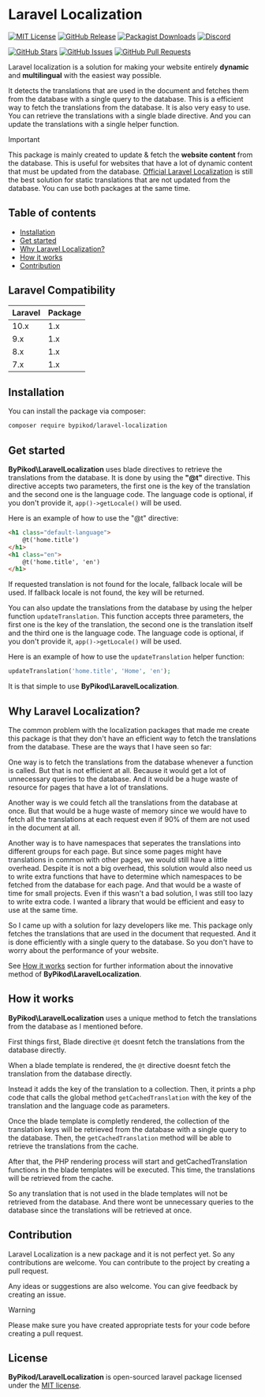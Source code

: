 # Laravel Localization

[![MIT License](https://img.shields.io/badge/license-MIT-blue.svg)](https://opensource.org/licenses/MIT)
[![GitHub Release](https://img.shields.io/github/release/ByPikod/laravel-localization.svg?style=flat)](https://github.com/ByPikod/laravel-localization/releases)
[![Packagist Downloads](https://img.shields.io/packagist/dt/ByPikod/laravel-localization.svg?style=flat)](https://packagist.org/packages/ByPikod/laravel-localization)
[![Discord](https://img.shields.io/discord/748913297042046997?label=discord&logo=discord&style=social)](https://www.yahyabatulu.com/discord)

[![GitHub Stars](https://img.shields.io/github/stars/ByPikod/laravel-localization.svg?style=flat)](https://github.com/ByPikod/laravel-localization/stargazers)
[![GitHub Issues](https://img.shields.io/github/issues/ByPikod/laravel-localization.svg?style=flat)](https://github.com/ByPikod/laravel-localization/issues)
[![GitHub Pull Requests](https://img.shields.io/github/issues-pr/ByPikod/laravel-localization.svg?style=flat)](https://github.com/ByPikod/laravel-localization/pulls)

Laravel localization is a solution for making your website entirely **dynamic** and **multilingual** with the easiest way possible.

It detects the translations that are used in the document and fetches them from the database with a single query to the database. This is a efficient way to fetch the translations from the database. It is also very easy to use. You can retrieve the translations with a single blade directive. And you can update the translations with a single helper function.

> [!IMPORTANT]
> This package is mainly created to update & fetch the **website content** from the database. This is useful for websites that have a lot of dynamic content that must be updated from the database. [Official Laravel Localization](https://laravel.com/docs/10.x/localization) is still the best solution for static translations that are not updated from the database. You can use both packages at the same time.

## Table of contents

* [Installation](#installation)
* [Get started](#get-started)
* [Why Laravel Localization?](#why-laravel-localization)
* [How it works](#how-it-works)
* [Contribution](#contribution)

## Laravel Compatibility

| Laravel | Package
|---------|----------
| 10.x    | 1.x
| 9.x     | 1.x
| 8.x     | 1.x
| 7.x     | 1.x

## Installation

You can install the package via composer:

```bash
composer require bypikod/laravel-localization
```

## Get started

**ByPikod\LaravelLocalization** uses blade directives to retrieve the translations from the database. It is done by using the **"@t"** directive. This directive accepts two parameters, the first one is the key of the translation and the second one is the language code. The language code is optional, if you don't provide it, `app()->getLocale()` will be used.

Here is an example of how to use the "@t" directive:

```html
<h1 class="default-language">
    @t('home.title')
</h1>
<h1 class="en">
    @t('home.title', 'en')
</h1>
```

If requested translation is not found for the locale, fallback locale will be used. If fallback locale is not found, the key will be returned.

You can also update the translations from the database by using the helper function `updateTranslation`. This function accepts three parameters, the first one is the key of the translation, the second one is the translation itself and the third one is the language code. The language code is optional, if you don't provide it, `app()->getLocale()` will be used.

Here is an example of how to use the `updateTranslation` helper function:

```php
updateTranslation('home.title', 'Home', 'en');
```

It is that simple to use **ByPikod\LaravelLocalization**.

## Why Laravel Localization?

The common problem with the localization packages that made me create this package is that they don't have an efficient way to fetch the translations from the database. These are the ways that I have seen so far:

One way is to fetch the translations from the database whenever a function is called. But that is not efficient at all. Because it would get a lot of unnecessary queries to the database. And it would be a huge waste of resource for pages that have a lot of translations.

Another way is we could fetch all the translations from the database at once. But that would be a huge waste of memory since we would have to fetch all the translations at each request even if 90% of them are not used in the document at all.

Another way is to have namespaces that seperates the translations into different groups for each page. But since some pages might have translations in common with other pages, we would still have a little overhead. Despite it is not a big overhead, this solution would also need us to write extra functions that have to determine which namespaces to be fetched from the database for each page. And that would be a waste of time for small projects. Even if this wasn't a bad solution, I was still too lazy to write extra code. I wanted a library that would be efficient and easy to use at the same time.

So I came up with a solution for lazy developers like me. This package only fetches the translations that are used in the document that requested. And it is done efficiently with a single query to the database. So you don't have to worry about the performance of your website.

See [How it works](#how-it-works) section for further information about the innovative method of **ByPikod\LaravelLocalization**.

## How it works

**ByPikod\LaravelLocalization** uses a unique method to fetch the translations from the database as I mentioned before.

First things first, Blade directive `@t` doesnt fetch the translations from the database directly.

When a blade template is rendered, the `@t` directive doesnt fetch the translation from the database directly.

Instead it adds the key of the translation to a collection. Then, it prints a php code that calls the global method `getCachedTranslation` with the key of the translation and the language code as parameters.

Once the blade template is completly rendered, the collection of the translation keys will be retrieved from the database with a single query to the database. Then, the `getCachedTranslation` method will be able to retrieve the translations from the cache.

After that, the PHP rendering process will start and getCachedTranslation functions in the blade templates will be executed. This time, the translations will be retrieved from the cache.

So any translation that is not used in the blade templates will not be retrieved from the database. And there wont be unnecessary queries to the database since the translations will be retrieved at once.

## Contribution

Laravel Localization is a new package and it is not perfect yet. So any contributions are welcome. You can contribute to the project by creating a pull request.

Any ideas or suggestions are also welcome. You can give feedback by creating an issue.

> [!WARNING]
> Please make sure you have created appropriate tests for your code before creating a pull request.

## License

**ByPikod/LaravelLocalization** is open-sourced laravel package licensed under the [MIT license](https://opensource.org/licenses/MIT).
